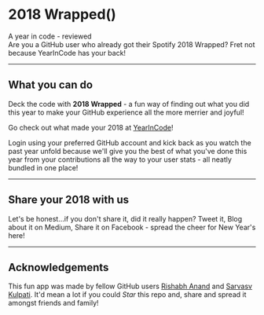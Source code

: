 # 2018 Wrapped()

A year in code - reviewed
<br>
Are you a GitHub user who already got their Spotify 2018 Wrapped? Fret not because YearInCode has your back!

---

## What you can do

Deck the code with **2018 Wrapped** - a fun way of finding out what you did this year to make your GitHub experience all the more merrier and joyful!

Go check out what made your 2018 at [YearInCode](https://YearInCode.github.io)!

Login using your preferred GitHub account and kick back as you watch the past year unfold because we'll give you the best of what you've done this year from your contributions all the way to your user stats - all neatly bundled in one place!

---

## Share your 2018 with us

Let's be honest...if you don't share it, did it really happen?
Tweet it, Blog about it on Medium, Share it on Facebook - spread the cheer for New Year's here!

---

## Acknowledgements

This fun app was made by fellow GitHub users [Rishabh Anand](https://twitter.com/rishabh16_) and [Sarvasv Kulpati](https://twitter.com/sarvasvkulpati).
It'd mean a lot if you could _Star_ this repo and, share and spread it amongst friends and family!
